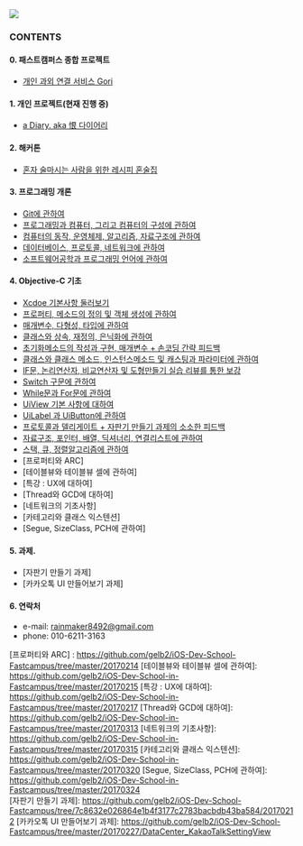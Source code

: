 <img src="https://github.com/gelb2/iOS-Dev-School-in-Fastcampus/blob/master/imageFolder/TitleJee.png"/>

### CONTENTS
#### 0. 패스트캠퍼스 종합 프로젝트
  - [개인 과외 연결 서비스 Gori]

#### 1. 개인 프로젝트(현재 진행 중)
  - [a Diary. aka 恨 다이어리]

#### 2. 해커톤
  - [혼자 술마시는 사람을 위한 레시피 혼술집]

#### 3. 프로그래밍 개론
  - [Git에 관하여]
  - [프로그래밍과 컴퓨터, 그리고 컴퓨터의 구성에 관하여]
  - [컴퓨터의 동작, 운영체제, 알고리즘, 자료구조에 관하여]
  - [데이터베이스, 프로토콜, 네트워크에 관하여]
  - [소프트웨어공학과 프로그래밍 언어에 관하여]

#### 4. Objective-C 기초
  - [Xcdoe 기본사항 둘러보기]
  - [프로퍼티, 메소드의 정의 및 객체 생성에 관하여]
  - [매개변수, 다형성, 타입에 관하여]
  - [클래스와 상속, 재정의, 은닉화에 관하여]
  - [초기화메소드의 작성과 구현, 매개변수 + 손코딩 간략 피드백]
  - [클래스와 클래스 메소드, 인스턴스메소드 및 캐스팅과 파라미터에 관하여]
  - [IF문, 논리연산자, 비교연산자 및 도형만들기 실습 리뷰를 통한 보강]
  - [Switch 구문에 관하여]
  - [While문과 For문에 관하여]
  - [UiView 기본 사항에 대하여]
  - [UiLabel 과 UiButton에 관하여]
  - [프로토콜과 델리게이트 + 자판기 만들기 과제의 소소한 피드백]
  - [자료구조, 포인터, 배열, 딕셔너리, 연결리스트에 관하여]
  - [스택, 큐, 정렬알고리즘에 관하여]
  - [프로퍼티와 ARC]
  - [테이블뷰와 테이블뷰 셀에 관하여]
  - [특강 : UX에 대하여]
  - [Thread와 GCD에 대하여]
  - [네트워크의 기초사항]
  - [카테고리와 클래스 익스텐션]
  - [Segue, SizeClass, PCH에 관하여]

#### 5. 과제.   
- [자판기 만들기 과제]
- [카카오톡 UI 만들어보기 과제]
  
#### 6. 연락처
  - e-mail: rainmaker8492@gmail.com
  - phone: 010-6211-3163

[개인 과외 연결 서비스 Gori]: <https://github.com/fornew21c/Gori>
[a Diary. aka 恨 다이어리]: <https://github.com/gelb2/iOS-Dev-School-Fastcampus/tree/master/20170515>
[혼자 술마시는 사람을 위한 레시피 혼술집]: <https://github.com/draupnir45/honsulzip>
[Git에 관하여]: <https://github.com/gelb2/iOS-Dev-School-Fastcampus/tree/master/20170109>
[프로그래밍과 컴퓨터, 그리고 컴퓨터의 구성에 관하여]: <https://github.com/gelb2/iOS-Dev-School-in-Fastcampus/tree/master/20170110>
[컴퓨터의 동작, 운영체제, 알고리즘, 자료구조에 관하여]: <https://github.com/gelb2/iOS-Dev-School-in-Fastcampus/tree/master/20170111>
[데이터베이스, 프로토콜, 네트워크에 관하여]: <https://github.com/gelb2/iOS-Dev-School-Fastcampus/tree/master/20170112>
[소프트웨어공학과 프로그래밍 언어에 관하여]: <https://github.com/gelb2/iOS-Dev-School-in-Fastcampus/tree/master/20170113>
[Xcdoe 기본사항 둘러보기]: <https://github.com/gelb2/iOS-Dev-School-in-Fastcampus/tree/master/20170116>
[프로퍼티, 메소드의 정의 및 객체 생성에 관하여]: <https://github.com/gelb2/iOS-Dev-School-in-Fastcampus/tree/master/20170117>
[매개변수, 다형성, 타입에 관하여]: <https://github.com/gelb2/iOS-Dev-School-in-Fastcampus/tree/master/20170118>
[클래스와 상속, 재정의, 은닉화에 관하여]: <https://github.com/gelb2/iOS-Dev-School-in-Fastcampus/tree/master/20170119>
[초기화메소드의 작성과 구현, 매개변수 + 손코딩 간략 피드백]: <https://github.com/gelb2/iOS-Dev-School-in-Fastcampus/tree/master/20170120>
[클래스와 클래스 메소드, 인스턴스메소드 및 캐스팅과 파라미터에 관하여]: <https://github.com/gelb2/iOS-Dev-School-in-Fastcampus/tree/master/20170123>
[IF문, 논리연산자, 비교연산자 및 도형만들기 실습 리뷰를 통한 보강]: <https://github.com/gelb2/iOS-Dev-School-in-Fastcampus/tree/master/20170124>
[Switch 구문에 관하여]: <https://github.com/gelb2/iOS-Dev-School-in-Fastcampus/tree/master/20170131>
[While문과 For문에 관하여]: <https://github.com/gelb2/iOS-Dev-School-in-Fastcampus/tree/master/20170201>
[UiView 기본 사항에 대하여]: <https://github.com/gelb2/iOS-Dev-School-in-Fastcampus/tree/master/20170202>
[UiLabel 과 UiButton에 관하여]: <https://github.com/gelb2/iOS-Dev-School-in-Fastcampus/tree/master/20170203>
[프로토콜과 델리게이트 + 자판기 만들기 과제의 소소한 피드백]: <https://github.com/gelb2/iOS-Dev-School-in-Fastcampus/tree/master/20170206>
[자료구조, 포인터, 배열, 딕셔너리, 연결리스트에 관하여]: <https://github.com/gelb2/iOS-Dev-School-in-Fastcampus/tree/master/20170208>
[스택, 큐, 정렬알고리즘에 관하여]: <https://github.com/gelb2/iOS-Dev-School-in-Fastcampus/tree/master/20170209>
[프로퍼티와 ARC] : <https://github.com/gelb2/iOS-Dev-School-Fastcampus/tree/master/20170214>
[테이블뷰와 테이블뷰 셀에 관하여]: <https://github.com/gelb2/iOS-Dev-School-in-Fastcampus/tree/master/20170215>
[특강 : UX에 대하여]: <https://github.com/gelb2/iOS-Dev-School-in-Fastcampus/tree/master/20170217>
[Thread와 GCD에 대하여]: <https://github.com/gelb2/iOS-Dev-School-in-Fastcampus/tree/master/20170313>
[네트워크의 기초사항]: <https://github.com/gelb2/iOS-Dev-School-in-Fastcampus/tree/master/20170315>
[카테고리와 클래스 익스텐션]: <https://github.com/gelb2/iOS-Dev-School-in-Fastcampus/tree/master/20170320>
[Segue, SizeClass, PCH에 관하여]: <https://github.com/gelb2/iOS-Dev-School-in-Fastcampus/tree/master/20170324>   
[자판기 만들기 과제]: <https://github.com/gelb2/iOS-Dev-School-Fastcampus/tree/7c8632e026864e1b4f3177c2783bacbdb43ba584/20170212>
[카카오톡 UI 만들어보기 과제]: <https://github.com/gelb2/iOS-Dev-School-Fastcampus/tree/master/20170227/DataCenter_KakaoTalkSettingView>
